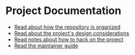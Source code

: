<!--
SPDX-FileCopyrightText: 2024 Jonas Fierlings <fnoegip@gmail.com>

SPDX-License-Identifier: CC-BY-4.0
-->

# Project Documentation

- [Read about how the repository is organized](./architecture.md)
- [Read about the project's design considerations](./design.md)
- [Read notes about how to hack on the project](./development.md)
- [Read the maintainer guide](./maintainer.md)
